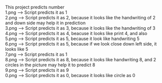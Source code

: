 This project predicts number <br />
1.png --> Script predicts it as 1 <br />
2.png --> Script predicts it as 2, because it looks like the handwriting of 2 and down side may help it in prediction <br />
3.png --> Script predicts it as 3, because it looks like the handwriting of 3 <br />
4.png --> Script predicts it as 4, beacuse it looks like print 4, and also <br />
5.png --> Script predicts it as 5, because it look like handwriting 5 <br />
6.png --> Script predicts it as 5, because if we look close down left side, it looks like 5 <br />
7.png --> Script predicts it as 1 <br />
8.png --> Script predicts it as 8, because it looks like handwriting 8, and 2 circles in the picture may help it to predict 8 <br />
9.png --> Script predicts it as 9 <br />
0.png --> Script predicts it as 0, because it looks like circle as 0 <br />
